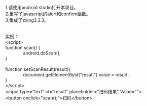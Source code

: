 1.请使用android studio打开本项目。<br>
2.重写了javascript的alert和confirm函数。 <br>
3.集成了zxing3.3.3。 <br><br>

实例：<br>
\<script\> <br>
function scan() { <br>
&ensp;&ensp;&ensp;&ensp;&ensp;&ensp;&ensp;&ensp;android.doScan();<br>
}<br>    
function setScanResult(result){<br>
&ensp;&ensp;&ensp;&ensp;&ensp;&ensp;&ensp;&ensp;document.getElementById("result").value = result ;<br>
}<br>
\</script\><br>
\<input type="text" id="result" placeholder="扫码结果" Value=""\><br>
\<button onclick="scan();"\>扫码\</button\><br>


